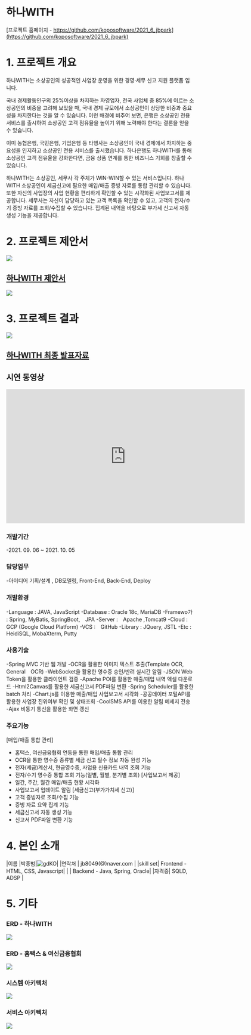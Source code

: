 # 하나WITH

[프로젝트 홈페이지 - https://github.com/koposoftware/2021_6_jbpark](https://github.com/koposoftware/2021_6_jbpark)

# 1. 프로젝트 개요

하나WITH는 소상공인의 성공적인 사업장 운영을 위한 경영·세무 신고 지원 플랫폼 입니다.

국내 경제활동인구의 25%이상을 차지하는 자영업자, 전국 사업체 중 85%에 이르는 소상공인의 비중을 고려해 보았을 때, 국내 경제 규모에서 소상공인이 상당한 비중과 중요성을 차지한다는 것을 알 수 있습니다. 이런 배경에 비추어 보면, 은행은 소상공인 전용 서비스를 출시하여 소상공인 고객 점유율을 높이기 위해 노력해야 한다는 결론을 얻을 수 있습니다.

이미 농협은행, 국민은행, 기업은행 등 타행사는 소상공인이 국내 경제에서 차지하는 중요성을 인지하고 소상공인 전용 서비스를 출시했습니다. 하나은행도 하나WITH를 통해 소상공인 고객 점유율을 강화한다면, 금융 상품 연계를 통한 비즈니스 기회를 창출할 수 있습니다.

하나WITH는 소상공인, 세무사 각 주체가 WIN-WIN할 수 있는 서비스입니다. 하나WITH 소상공인이 세금신고에 필요한 매입/매출 증빙 자료를 통합 관리할 수 있습니다. 또한 자신의 사업장의 사업 현황을 편리하게 확인할 수 있는 시각화된 사업보고서를 제공합니다. 세무사는 자신이 담당하고 있는 고객 목록을 확인할 수 있고, 고객의 전자/수기 증빙 자료를 조회/수집할 수 있습니다. 집계된 내역을 바탕으로 부가세 신고서 자동 생성 기능을 제공합니다.





# 2. 프로젝트 제안서
<img src="logo.png"/><br>
## [**하나WITH 제안서**](/하나WITH_제안서.pptx)<br>
<img src="proposal2.JPG"/><br>

# 3. 프로젝트 결과
   <img src="logo.png"/><br>
## [**하나WITH 최종 발표자료**](/하나WITH_최종발표자료.pptx)<br>




## 시연 동영상 
   
   <iframe id="ytplayer" type="text/html" width="640" height="360" src="https://www.youtube.com/embed/n-vYRwkgDJQ" frameborder="0"></iframe>


### 개발기간
-2021. 09. 06 ~ 2021. 10. 05

### 담당업무
-아이디어 기획/설계 , DB모델링, Front-End, Back-End, Deploy

### 개발환경
-Language : JAVA, JavaScript
-Database : Oracle 18c, MariaDB
-Framewo가 : Spring, MyBatis, SpringBoot,　JPA
-Server :　Apache ,Tomcat9
-Cloud : GCP (Google Cloud Platform)
-VCS :　GitHub
-Library : JQuery, JSTL
-Etc :　HeidiSQL, MobaXterm, Putty

### 사용기술
-Spring MVC 기반 웹 개발
-OCR을 활용한 이미지 텍스트 추출(Template OCR, General　OCR)
-WebSocket을 활용한 영수증 승인/반려 실시간 알림
-JSON Web Token을 활용한 클라이언트 검증
-Apache POI를 활용한 매출/매입 내역 엑셀 다운로드
-Html2Canvas를 활용한 세금신고서 PDF파일 변환
-Spring Scheduler를 활용한 batch 처리
-Chart.js를 이용한 매출/매입 사업보고서 시각화
-공공데이터 포털API를 활용한 사업장 진위여부 확인 및 상태조회
-CoolSMS API를 이용한 알림 메세지 전송
-Ajax 비동기 통신을 활용한 화면 갱신

### 주요기능
[매입/매출 통합 관리]
- 홈택스, 여신금융협회 연동을 통한 매입/매출 통합 관리
- OCR을 통한 영수증 종류별 세금 신고 필수 정보 자동 완성 기능
- 전자(세금)계산서, 현금영수증, 사업용 신용카드 내역 조회 기능
- 전자/수기 영수증 통합 조회 기능(일별, 월별, 분기별 조회)
[사업보고서 제공] 
- 일간, 주간, 월간 매입/매출 현황 시각화 
- 사업보고서 업데이트 알림
[세금신고(부가가치세 신고)]
- 고객 증빙자료 조회/수집 기능
- 증빙 자료 요약 집계 기능
- 세금신고서 자동 생성 기능
- 신고서 PDF파일 변환 기능


# 4. 본인 소개

|이름 |박종범|![gdKO](/picture.jpg)|
|연락처 | jb8049(@)naver.com |
|skill set| Frontend - HTML, CSS, Javascript|
| | Backend - Java, Spring, Oracle|
|자격증| SQLD, ADSP |

# 5. 기타

### **ERD - 하나WITH**
 <img src="hanawith_erd.png"/><br>


### **ERD - 홈택스 & 여신금융협회**
 <img src="others_erd.png"/><br>


### **시스템 아키텍처**
<img src="system.png"/><br>



### **서비스 아키텍처**
<img src="service.png"/><br>



 

